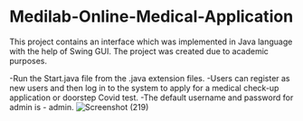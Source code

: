 # Medilab-Online-Medical-Application
This project contains an interface which was implemented in Java language with the help of Swing GUI.
The project was created due to academic purposes.

-Run the Start.java file from the .java extension files.
-Users can register as new users and then log in to the system to apply for a medical check-up application or doorstep Covid test.
-The default username and password for admin is - admin.
![Screenshot (219)](https://user-images.githubusercontent.com/115401989/211185874-8f2e3dbd-7bb0-4897-a54c-f10d32b9f4be.png)
